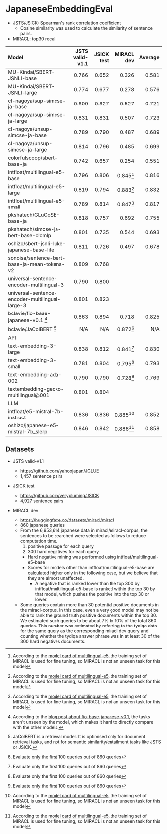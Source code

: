 # JapaneseEmbeddingEval

* JSTS/JSICK: Spearman's rank correlation coefficient
   * Cosine similarity was used to calculate the similarity of sentence pairs.
* MIRACL: top30 recall

| Model                                           |   JSTS valid-v1.1 |   JSICK test |   MIRACL dev |   Average |
|:------------------------------------------------|------------------:|-------------:|-------------:|----------:|
| MU-Kindai/SBERT-JSNLI-base                      |             0.766 |        0.652 |        0.326 |     0.581 |
| MU-Kindai/SBERT-JSNLI-large                     |             0.774 |        0.677 |        0.278 |     0.576 |
| cl-nagoya/sup-simcse-ja-base                    |             0.809 |        0.827 |        0.527 |     0.721 |
| cl-nagoya/sup-simcse-ja-large                   |             0.831 |        0.831 |        0.507 |     0.723 |
| cl-nagoya/unsup-simcse-ja-base                  |             0.789 |        0.790 |        0.487 |     0.689 |
| cl-nagoya/unsup-simcse-ja-large                 |             0.814 |        0.796 |        0.485 |     0.699 |
| colorfulscoop/sbert-base-ja                     |             0.742 |        0.657 |        0.254 |     0.551 |
| intfloat/multilingual-e5-base                   |             0.796 |        0.806 |    0.845[^2] |     0.816 |
| intfloat/multilingual-e5-large                  |             0.819 |        0.794 |    0.883[^2] |     0.832 |
| intfloat/multilingual-e5-small                  |             0.789 |        0.814 |    0.847[^2] |     0.817 |
| pkshatech/GLuCoSE-base-ja                       |             0.818 |        0.757 |        0.692 |     0.755 |
| pkshatech/simcse-ja-bert-base-clcmlp            |             0.801 |        0.735 |        0.544 |     0.693 |
| oshizo/sbert-jsnli-luke-japanese-base-lite      |             0.811 |        0.726 |        0.497 |     0.678 |
| sonoisa/sentence-bert-base-ja-mean-tokens-v2    |             0.809 |        0.768 |              |           |
| universal-sentence-encoder-multilingual-3       |             0.790 |        0.800 |              |           |
| universal-sentence-encoder-multilingual-large-3 |             0.801 |        0.823 |              |           |
| bclavie/fio-base-japanese-v0.1 [^3]             |             0.863 |        0.894 |        0.718 |     0.825 |
| bclavie/JaColBERT [^4]                          |             N/A   |        N/A   |    0.872[^1] |     N/A   |
| API|
| text-embedding-3-large                          |             0.838 |        0.812 |        0.841[^1] |     0.830 |
| text-embedding-3-small                          |             0.781 |        0.804 |        0.795[^1] |     0.793 |
| text-embedding-ada-002                          |             0.790 |        0.790 |        0.728[^1] |     0.769 |
| textembedding-gecko-multilingual@001            |             0.801 |        0.804 |              |           |
| LLM|
| intfloat/e5-mistral-7b-instruct                 |             0.836 |        0.836 |    0.885[^2] |     0.852 |
| oshizo/japanese-e5-mistral-7b_slerp             |             0.846 |        0.842 |    0.886[^2] |     0.858 |

[^1]: Evaluate only the first 100 queries out of 860 queries
[^2]: According to the [model card of multilingual-e5](https://huggingface.co/intfloat/multilingual-e5-large#training-details), the training set of MIRACL is used for fine tuning, so MIRACL is not an unseen task for this model
[^3]: According to the [blog post about fio-base-japanese-v0.1](https://ben.clavie.eu/fio), the tasks aren't unseen by the model, which makes it hard to directly compare with the other models.
[^4]: JaColBERT is a retrieval model. It is optimised only for document retrieval tasks, and not for semantic similarity/entailment tasks like JSTS or JSICK.

## Datasets

* JSTS valid-v1.1
    * https://github.com/yahoojapan/JGLUE
    * 1,457 sentence pairs

* JSICK test
    * https://github.com/verypluming/JSICK
    * 4,927 sentence pairs

* MIRACL dev
    * https://huggingface.co/datasets/miracl/miracl
    * 860 japanese queries
    * From the 6,953,614 japanese data in miracl/miracl-corpus, the sentences to be searched were selected as follows to reduce computation time.
        1. positive passage for each query
        2. 300 hard negatives for each query
        * Hard negative mining was performed using intfloat/multilingual-e5-base
        * Scores for models other than intfloat/multilingual-e5-base are calculated higher only in the following case, but we believe that they are almost unaffected.
            * A negative that is ranked lower than the top 300 by intfloat/multilingual-e5-base is ranked within the top 30 by that model, which pushes the positive into the top 30 or lower.
    * Some queries contain more than 30 potential positive documents in the miracl-corpus. In this case, even a very good model may not be able to rank the ground truth positive documents within the top 30. We estimated such queries to be about 7% to 10% of the total 860 queries. This number was estimated by referring to the tydiqa data for the same query as the corresponding miracl dev query and counting whether the tydiqa answer phrase was in at least 30 of the 300 hard negatives documents.
